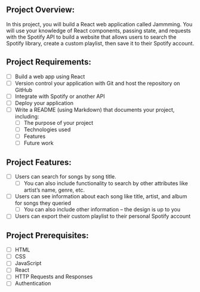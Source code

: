 ## Project Overview:
In this project, you will build a React web application called Jammming. You will use your knowledge of React components, passing state, and requests with the Spotify API to build a website that allows users to search the Spotify library, create a custom playlist, then save it to their Spotify account.

## Project Requirements:
- [ ] Build a web app using React
- [ ] Version control your application with Git and host the repository on GitHub
- [ ] Integrate with Spotify or another API
- [ ] Deploy your application
- [ ] Write a README (using Markdown) that documents your project, including:
  - [ ] The purpose of your project
  - [ ] Technologies used
  - [ ] Features
  - [ ] Future work

## Project Features:
- [ ] Users can search for songs by song title.
  - [ ] You can also include functionality to search by other attributes like artist’s name, genre, etc.
- [ ] Users can see information about each song like title, artist, and album for songs they queried
  - [ ] You can also include other information – the design is up to you
- [ ] Users can export their custom playlist to their personal Spotify account

## Project Prerequisites:
- [ ] HTML
- [ ] CSS
- [ ] JavaScript
- [ ] React
- [ ] HTTP Requests and Responses
- [ ] Authentication